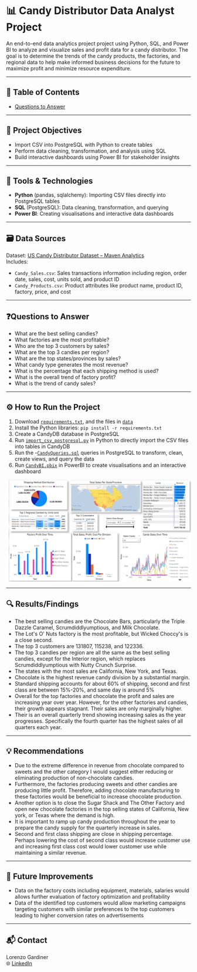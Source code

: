 # 📊 Candy Distributor Data Analyst Project

An end-to-end data analytics project project using Python, SQL, and Power BI to analyze and visualize sales and profit data for a candy distributor. The goal is to determine the trends of the candy products, the factories, and regional data to help make informed business decisions for the future to maximize profit and minimize resource expenditure.

---

## 📖 Table of Contents
- [Questions to Answer](#Questions-to-Answer)

---

## 🎯 Project Objectives

- Import CSV into PostgreSQL with Python to create tables
- Perform data cleaning, transformation, and analysis using SQL
- Build interactive dashboards using Power BI for stakeholder insights
  
---

## 🧰 Tools & Technologies

- **Python** (pandas, sqlalchemy): Importing CSV files directly into PostgreSQL tables
- **SQL** (PostgreSQL): Data cleaning, transformation, and querying
- **Power BI**: Creating visualisations and interactive data dashboards
---

## 🗃️ Data Sources

Dataset: [US Candy Distributor Dataset – Maven Analytics](https://mavenanalytics.io/data-playground?order=date_added%2Cdesc&tags=Business)  
Includes:

- `Candy_Sales.csv`: Sales transactions information including region, order date, sales, cost, units sold, and product ID  
- `Candy_Products.csv`: Product attributes like product name, product ID, factory, price, and cost

---

## ❓Questions to Answer

- What are the best selling candies?
- What factories are the most profitable?
- Who are the top 3 customers by sales?
- What are the top 3 candies per region?
- What are the top states/provinces by sales?
- What candy type generates the most revenue?
- What is the percentage that each shipping method is used?
- What is the overall trend of factory profit?
- What is the trend of candy sales?

---

## ⚙️ How to Run the Project
1. Download [`requirements.txt`](requirements.txt), and the files in [`data`](data/)
2. Install the Python libraries: `pip install -r requirements.txt`
3. Create a CandyDB database in PostgreSQL
4. Run [`import_csv_postgresql.py`](python/import_csv_postgresql.py) in Python to directly import the CSV files into tables in CandyDB
5. Run the -[`CandyQueries.sql`](sql/CandyQueries.sql) queries in PostgreSQL to transform, clean, create views, and query the data
6. Run [`CandyBI.pbix`](powerbi/CandyBI.pbix) in PowerBI to create visualisations and an interactive dashboard


![Candy Sales Dashboard](candydashboard.png)

---

## 🔍 Results/Findings
- The best selling candies are the Chocolate Bars, particularly the Triple Dazzle Caramel, Scrumdiddlyumptious, and Milk Chocolate. 
- The Lot's O' Nuts factory is the most profitable, but Wicked Choccy's is a close second.
- The top 3 customers are 131807, 115238, and 122336.
- The top 3 candies per region are all the same as the best selling candies, except for the Interior region, which replaces Scrumdiddlyumptious with Nutty Crunch Surprise.
- The states with the most sales are California, New York, and Texas.
- Chocolate is the highest revenue candy division by a substantial margin.
- Standard shipping accounts for about 60% of shipping, second and first class are between 15%-20%, and same day is around 5%
- Overall for the top factories and chocolate the profit and sales are increasing year over year. However, for the other factories and candies, their growth appears stagnant. Their sales are only marginally higher. 
- Their is an overall quarterly trend showing increasing sales as the year progresses. Specifically the fourth quarter has the highest sales of all quarters each year.

---

## 💡 Recommendations
- Due to the extreme difference in revenue from chocolate compared to sweets and the other category I would suggest either reducing or eliminating production of non-chocolate candies.
- Furthermore, the factories producing sweets and other candies are producing little profit. Therefore, adding chocolate manufacturing to these factories would be beneficial to increase chocolate production. 
- Another option is to close the Sugar Shack and The Other Factory and open new chocolate factories in the top selling states of California, New york, or Texas where the demand is high.
- It is important to ramp up candy production throughout the year to prepare the candy supply for the quarterly increase in sales.
- Second and first class shipping are close in shipping percentage. Perhaps lowering the cost of second class would increase customer use and increasing first class cost would lower customer use while maintaining a similar revenue.

---
## 📌 Future Improvements

- Data on the factory costs including equipment, materials, salaries would allows further evaluation of factory optimization and profitability
- Data of the identified top customers would allow marketing campaigns targeting customers with similar preferences to the top customers leading to higher conversion rates on advertisements
  
---

## 📬 Contact
Lorenzo Gardiner
<br>
🌐 [LinkedIn](www.linkedin.com/in/lorenzo-gardiner)
